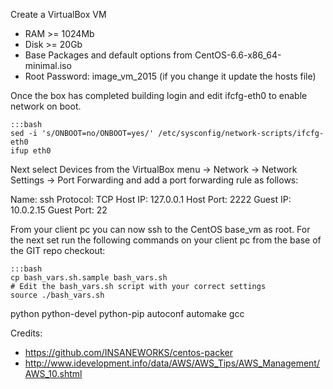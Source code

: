 
Create a VirtualBox VM
- RAM >= 1024Mb
- Disk >= 20Gb
- Base Packages and default options from CentOS-6.6-x86_64-minimal.iso
- Root Password: image_vm_2015 (if you change it update the hosts file)

Once the box has completed building login and edit ifcfg-eth0 to enable network on boot.

    :::bash
    sed -i 's/ONBOOT=no/ONBOOT=yes/' /etc/sysconfig/network-scripts/ifcfg-eth0
    ifup eth0

Next select Devices from the VirtualBox menu -> Network -> Network Settings -> Port Forwarding and add a port forwarding rule as follows:

Name: ssh
Protocol: TCP
Host IP: 127.0.0.1 
Host Port: 2222
Guest IP: 10.0.2.15
Guest Port: 22

From your client pc you can now ssh to the CentOS base_vm as root. For the next set run the following commands on your client pc from the base of the GIT repo checkout:

    :::bash
    cp bash_vars.sh.sample bash_vars.sh
    # Edit the bash_vars.sh script with your correct settings
    source ./bash_vars.sh


python python-devel python-pip autoconf automake gcc


Credits:
 - https://github.com/INSANEWORKS/centos-packer
 - http://www.idevelopment.info/data/AWS/AWS_Tips/AWS_Management/AWS_10.shtml